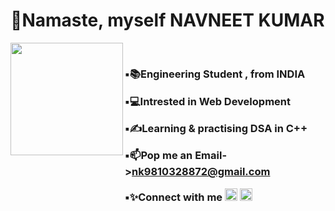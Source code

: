 <h1 align="left">🙏Namaste, myself NAVNEET KUMAR  </h1>  
<div style = "display:flex">          
 <img align="left" width="180" height="180" src="https://c.tenor.com/eYRNL1In-ooAAAAM/namaste-covid.gif">

 <h3>
     
▪📚Engineering Student , from INDIA

▪💻Intrested in Web Development

▪✍Learning & practising DSA in C++
 
▪📫Pop me an Email->nk9810328872@gmail.com    
 
▪✨Connect with me
[<img alt="alt_text" height="20px"  src="https://upload.wikimedia.org/wikipedia/commons/thumb/c/ca/LinkedIn_logo_initials.png/800px-LinkedIn_logo_initials.png" />](https://www.linkedin.com/in/navneet-kumar-066975209)
   [<img alt="alt_text" height="20px"  src="https://upload.wikimedia.org/wikipedia/commons/thumb/e/e7/Instagram_logo_2016.svg/800px-Instagram_logo_2016.svg.png" target="_blank"/>](https://www.instagram.com/its_navneet08/)
 
 </h3>
</div>

       
                   
                   



<!---
Navneet0801/Navneet0801 is a ✨ special ✨ repository because its `README.md` (this file) appears on your GitHub profile.
You can click the Preview link to take a look at your changes.
--->
